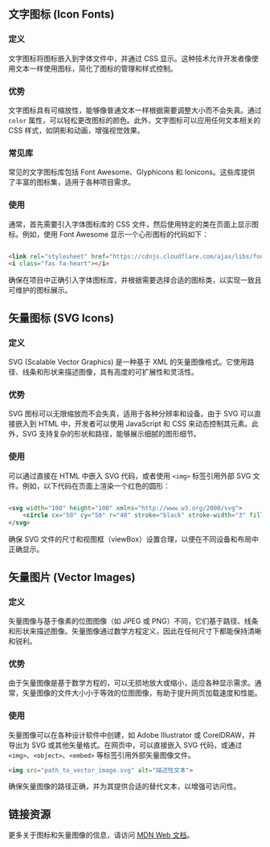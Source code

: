 ## 文字图标 (Icon Fonts)

### 定义

文字图标将图标嵌入到字体文件中，并通过 CSS 显示。这种技术允许开发者像使用文本一样使用图标，简化了图标的管理和样式控制。

### 优势

文字图标具有可缩放性，能够像普通文本一样根据需要调整大小而不会失真。通过 `color` 属性，可以轻松更改图标的颜色。此外，文字图标可以应用任何文本相关的
CSS 样式，如阴影和动画，增强视觉效果。

### 常见库

常见的文字图标库包括 Font Awesome、Glyphicons 和 Ionicons。这些库提供了丰富的图标集，适用于各种项目需求。

### 使用

通常，首先需要引入字体图标库的 CSS 文件，然后使用特定的类在页面上显示图标。例如，使用 Font Awesome 显示一个心形图标的代码如下：

```html

<link rel="stylesheet" href="https://cdnjs.cloudflare.com/ajax/libs/font-awesome/5.15.3/css/all.min.css">
<i class="fas fa-heart"></i>
```

确保在项目中正确引入字体图标库，并根据需要选择合适的图标类，以实现一致且可维护的图标展示。

## 矢量图标 (SVG Icons)

### 定义

SVG (Scalable Vector Graphics) 是一种基于 XML 的矢量图像格式。它使用路径、线条和形状来描述图像，具有高度的可扩展性和灵活性。

### 优势

SVG 图标可以无限缩放而不会失真，适用于各种分辨率和设备。由于 SVG 可以直接嵌入到 HTML 中，开发者可以使用 JavaScript 和 CSS
来动态控制其元素。此外，SVG 支持复杂的形状和路径，能够展示细腻的图形细节。

### 使用

可以通过直接在 HTML 中嵌入 SVG 代码，或者使用 `<img>` 标签引用外部 SVG 文件。例如，以下代码在页面上渲染一个红色的圆形：

```html

<svg width="100" height="100" xmlns="http://www.w3.org/2000/svg">
    <circle cx="50" cy="50" r="40" stroke="black" stroke-width="3" fill="red"/>
</svg>
```

确保 SVG 文件的尺寸和视图框（viewBox）设置合理，以便在不同设备和布局中正确显示。

## 矢量图片 (Vector Images)

### 定义

矢量图像与基于像素的位图图像（如 JPEG 或 PNG）不同，它们基于路径、线条和形状来描述图像。矢量图像通过数学方程定义，因此在任何尺寸下都能保持清晰和锐利。

### 优势

由于矢量图像是基于数学方程的，可以无损地放大或缩小，适应各种显示需求。通常，矢量图像的文件大小小于等效的位图图像，有助于提升网页加载速度和性能。

### 使用

矢量图像可以在各种设计软件中创建，如 Adobe Illustrator 或 CorelDRAW，并导出为 SVG 或其他矢量格式。在网页中，可以直接嵌入 SVG
代码，或通过 `<img>`、`<object>`、`<embed>` 等标签引用外部矢量图像文件。

```html
<img src="path_to_vector_image.svg" alt="描述性文本">
```

确保矢量图像的路径正确，并为其提供合适的替代文本，以增强可访问性。

## 链接资源

更多关于图标和矢量图像的信息，请访问 [MDN Web 文档](https://developer.mozilla.org/zh-CN/docs/Web/CSS)。
